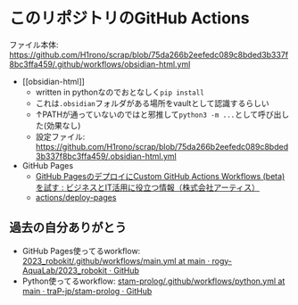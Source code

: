 # このリポジトリのGitHub Actions

ファイル本体: https://github.com/H1rono/scrap/blob/75da266b2eefedc089c8bded3b337f8bc3ffa459/.github/workflows/obsidian-html.yml

- [[obsidian-html]]
	- written in pythonなのでおとなしく`pip install`
	- これは`.obsidian`フォルダがある場所をvaultとして認識するらしい
	- ↑PATHが通っていないのではと邪推して`python3 -m ...`として呼び出した(効果なし)
	- 設定ファイル: https://github.com/H1rono/scrap/blob/75da266b2eefedc089c8bded3b337f8bc3ffa459/.obsidian-html.yml
- GitHub Pages
	- [GitHub PagesのデプロイにCustom GitHub Actions Workflows (beta) を試す : ビジネスとIT活用に役立つ情報（株式会社アーティス）](https://www.asobou.co.jp/blog/web/github-pages)
	- [actions/deploy-pages](https://github.com/actions/deploy-pages)

## 過去の自分ありがとう

- GitHub Pages使ってるworkflow: [2023_robokit/.github/workflows/main.yml at main · rogy-AquaLab/2023_robokit · GitHub](https://github.com/rogy-AquaLab/2023_robokit/blob/main/.github/workflows/main.yml)
- Python使ってるworkflow: [stam-prolog/.github/workflows/python.yml at main · traP-jp/stam-prolog · GitHub](https://github.com/traP-jp/stam-prolog/blob/main/.github/workflows/python.yml)
